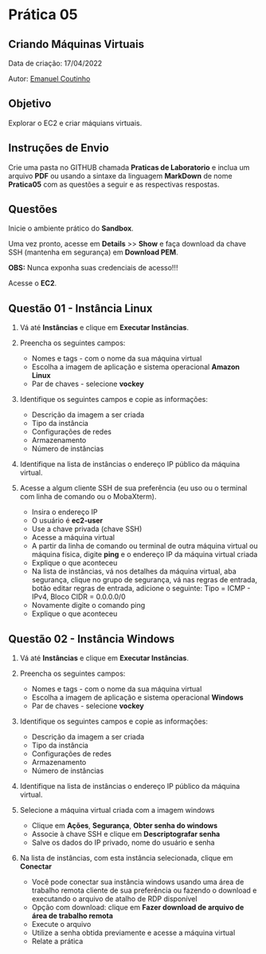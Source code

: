 # Prática 05

## Criando Máquinas Virtuais

Data de criação: 17/04/2022

Autor: [Emanuel Coutinho](https://github.com/emanuelcoutinho)

## Objetivo
Explorar o EC2 e criar máquians virtuais.

## Instruções de Envio

Crie uma pasta no GITHUB chamada **Praticas de Laboratorio** e inclua um arquivo **PDF** ou usando a sintaxe da linguagem **MarkDown** de nome **Pratica05** com as questões a seguir e as respectivas respostas.

## Questões

Inicie o ambiente prático do **Sandbox**.

Uma vez pronto, acesse em **Details** >> **Show** e faça download da chave SSH (mantenha em segurança) em **Download PEM**.

**OBS:** Nunca exponha suas credenciais de acesso!!!

Acesse o **EC2**.

## Questão 01 - Instância Linux

1. Vá até **Instâncias** e clique em **Executar Instâncias**.

2. Preencha os seguintes campos:

   - Nomes e tags - com o nome da sua máquina virtual
   - Escolha a imagem de aplicação e sistema operacional **Amazon Linux**
   - Par de chaves - selecione **vockey**

3. Identifique os seguintes campos e copie as informações:

   - Descrição da imagem a ser criada
   - Tipo da instância
   - Configurações de redes
   - Armazenamento
   - Número de instâncias

4. Identifique na lista de instâncias o endereço IP público da máquina virtual.

5. Acesse a algum cliente SSH de sua preferência (eu uso ou o terminal com linha de comando ou o MobaXterm).

   - Insira o endereço IP
   - O usuário é **ec2-user**
   - Use a chave privada (chave SSH)
   - Acesse a máquina virtual
   - A partir da linha de comando ou terminal de outra máquina virtual ou máquina física, digite **ping** e o endereço IP da máquina virtual criada
   - Explique o que aconteceu
   - Na lista de instâncias, vá nos detalhes da máquina virtual, aba segurança, clique no grupo de segurança, vá nas regras de entrada, botão editar regras de entrada, adicione o seguinte: Tipo = ICMP - IPv4, Bloco CIDR = 0.0.0.0/0
   - Novamente digite o comando ping
   - Explique o que aconteceu

## Questão 02 - Instância Windows


1. Vá até **Instâncias** e clique em **Executar Instâncias**.

2. Preencha os seguintes campos:

   - Nomes e tags - com o nome da sua máquina virtual
   - Escolha a imagem de aplicação e sistema operacional **Windows**
   - Par de chaves - selecione **vockey**

3. Identifique os seguintes campos e copie as informações:

   - Descrição da imagem a ser criada
   - Tipo da instância
   - Configurações de redes
   - Armazenamento
   - Número de instâncias

4. Identifique na lista de instâncias o endereço IP público da máquina virtual.

5. Selecione a máquina virtual criada com a imagem windows
   - Clique em **Ações**, **Segurança**, **Obter senha do windows**
   - Associe à chave SSH e clique em **Descriptografar senha**
   - Salve os dados do IP privado, nome do usuário e senha

6. Na lista de instâncias, com esta instância selecionada, clique em **Conectar**
   - Você pode conectar sua instância windows usando uma área de trabalho remota cliente de sua preferência ou fazendo o download e executando o arquivo de atalho de RDP disponível
   - Opção com download: clique em **Fazer download de arquivo de área de trabalho remota**
   - Execute o arquivo
   - Utilize a senha obtida previamente e acesse a máquina virtual
   - Relate a prática

